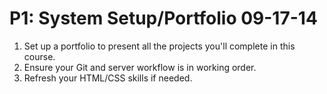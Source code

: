 # P1: System Setup/Portfolio 09-17-14


1. Set up a portfolio to present all the projects you'll complete in this course.
2. Ensure your Git and server workflow is in working order.
3. Refresh your HTML/CSS skills if needed.


